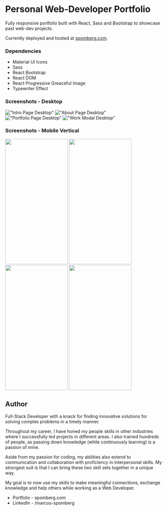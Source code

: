 # Personal Web-Developer Portfolio

Fully responsive portfolio built with React, Sass and Bootstrap to showcase past web-dev projects. 

Currently deployed and hosted at [spomberg.com](http://spomberg.com).

### Dependencies
- Material UI Icons
- Sass
- React Bootstrap
- React DOM
- React Progressive Greaceful Image
- Typewriter Effect

### Screenshots - Desktop
!["Intro Page Desktop"](https://github.com/spomberg/react-portfolio/blob/master/src/assets/images/main-page-desktop.png?raw=true)
!["About Page Desktop"](https://github.com/spomberg/react-portfolio/blob/master/src/assets/images/about-page-desktop.png?raw=true)
!["Portfolio Page Desktop"](https://github.com/spomberg/react-portfolio/blob/master/src/assets/images/portfolio-desktop.png?raw=true)
!["Work Modal Desktop"](https://github.com/spomberg/react-portfolio/blob/master/src/assets/images/modal-desktop.png?raw=true)

### Screenshots - Mobile Vertical
<img src="https://github.com/spomberg/react-portfolio/blob/master/src/assets/images/main-page-phone-vertical.png?raw=true" width="200" height="400" />

<img src="https://github.com/spomberg/react-portfolio/blob/master/src/assets/images/about-page-phone-vertical.png?raw=true" width="200" height="400" />

<img src="https://github.com/spomberg/react-portfolio/blob/master/src/assets/images/portfolio-phone-vertical.png?raw=true" width="200" height="400" />

<img src="https://github.com/spomberg/react-portfolio/blob/master/src/assets/images/modal-phone-vertical.png?raw=true" width="200" height="400" />

## Author

Full-Stack Developer with a knack for finding innovative solutions for solving complex problems in a timely manner.

Throughout my career, I have honed my people skills in other industries where I successfully led projects in different areas. I also trained hundreds of people, as passing down knowledge (while continuously learning) is a passion of mine.

Aside from my passion for coding, my abilities also extend to communication and collaboration with proficiency in interpersonal skills. My strongest suit is that I can bring these two skill sets together in a unique way.

My goal is to now use my skills to make meaningful connections, exchange knowledge and help others while working as a Web Developer.

- Portfolio - spomberg.com
- LinkedIn - /marcos-spomberg
